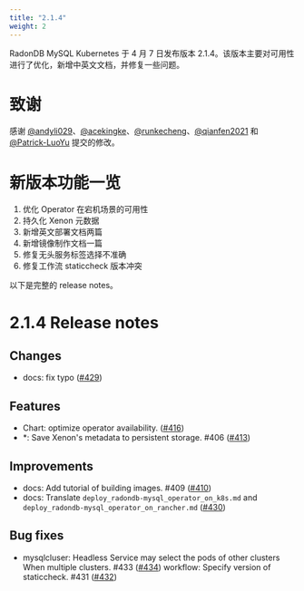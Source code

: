 ```yaml
---
title: "2.1.4"
weight: 2
---
```


RadonDB MySQL Kubernetes 于 4 月 7 日发布版本 2.1.4。该版本主要对可用性进行了优化，新增中英文文档，并修复一些问题。

# **致谢**

感谢 [@andyli029](https://github.com/andyli029)、[@acekingke](https://github.com/acekingke)、[@runkecheng](https://github.com/runkecheng)、[@qianfen2021](https://github.com/qianfen2021) 和 [@Patrick-LuoYu](https://github.com/Patrick-LuoYu) 提交的修改。

# **新版本功能一览**

1. 优化 Operator 在宕机场景的可用性
2. 持久化 Xenon 元数据
3. 新增英文部署文档两篇
4. 新增镜像制作文档一篇
5. 修复无头服务标签选择不准确
6. 修复工作流 staticcheck 版本冲突

以下是完整的 release notes。

# **2.1.4 Release notes**

## Changes
- docs: fix typo ([#429](https://github.com/radondb/radondb-mysql-kubernetes/pull/429))

## Features
- Chart: optimize operator availability. ([#416](https://github.com/radondb/radondb-mysql-kubernetes/pull/416))
- *: Save Xenon's metadata to persistent storage. #406 ([#413](https://github.com/radondb/radondb-mysql-kubernetes/pull/413))

## Improvements
- docs: Add tutorial of building images. #409 ([#410](https://github.com/radondb/radondb-mysql-kubernetes/pull/410))
- docs: Translate `deploy_radondb-mysql_operator_on_k8s.md` and `deploy_radondb-mysql_operator_on_rancher.md` ([#430](https://github.com/radondb/radondb-mysql-kubernetes/pull/430))

## Bug fixes
- mysqlcluser: Headless Service may select the pods of other clusters When multiple clusters. #433 ([#434](https://github.com/radondb/radondb-mysql-kubernetes/pull/434))
workflow: Specify version of staticcheck. #431 ([#432](https://github.com/radondb/radondb-mysql-kubernetes/pull/432))
